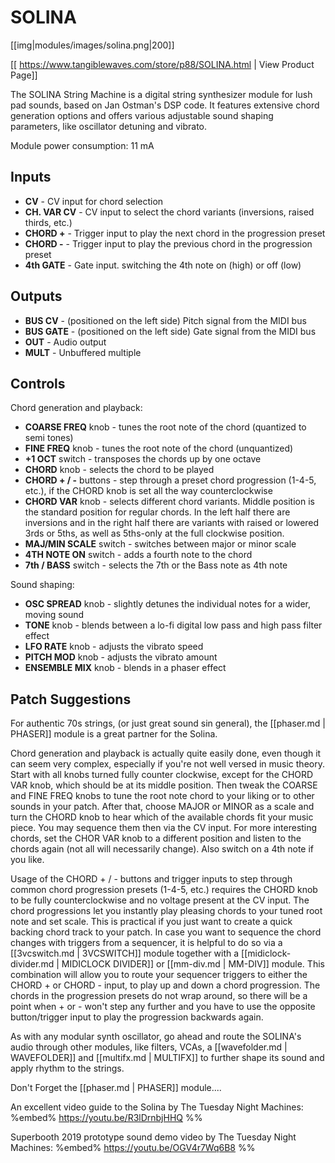 # SOLINA
[[img|modules/images/solina.png|200]]

[[ https://www.tangiblewaves.com/store/p88/SOLINA.html | View Product Page]]

The SOLINA String Machine is a digital string synthesizer module for lush pad sounds, based on Jan Ostman's DSP code. It features extensive chord generation options and offers various adjustable sound shaping parameters, like oscillator detuning and vibrato.

Module power consumption: 11 mA


## Inputs

* **CV** - CV input for chord selection
* **CH. VAR CV** - CV input to select the chord variants (inversions, raised thirds, etc.)
* **CHORD +** - Trigger input to play the next chord in the progression preset
* **CHORD -** - Trigger input to play the previous chord in the progression preset
* **4th GATE** - Gate input. switching the 4th note on (high) or off (low)


## Outputs

* **BUS CV** - (positioned on the left side) Pitch signal from the MIDI bus
* **BUS GATE** - (positioned on the left side) Gate signal from the MIDI bus
* **OUT** - Audio output
* **MULT** - Unbuffered multiple

## Controls

Chord generation and playback:

* **COARSE FREQ** knob - tunes the root note of the chord (quantized to semi tones)
* **FINE FREQ** knob - tunes the root note of the chord (unquantized)
* **+1 OCT** switch - transposes the chords up by one octave
* **CHORD** knob - selects the chord to be played
* **CHORD + / -** buttons - step through a preset chord progression (1-4-5, etc.), if the CHORD knob is set all the way counterclockwise
* **CHORD VAR** knob - selects different chord variants. Middle position is the standard position for regular chords. In the left half there are inversions and in the right half there are variants with raised or lowered 3rds or 5ths, as well as 5ths-only at the full clockwise position. 
* **MAJ/MIN SCALE** switch - switches between major or minor scale
* **4TH NOTE ON** switch - adds a fourth note to the chord
* **7th / BASS** switch - selects the 7th or the Bass note as 4th note

Sound shaping:

* **OSC SPREAD** knob - slightly detunes the individual notes for a wider, moving sound
* **TONE** knob - blends between a lo-fi digital low pass and high pass filter effect
* **LFO RATE** knob - adjusts the vibrato speed
* **PITCH MOD** knob - adjusts the vibrato amount
* **ENSEMBLE MIX** knob - blends in a phaser effect


## Patch Suggestions

For authentic 70s strings, (or just great sound sin general), the [[phaser.md | PHASER]] module is a great partner for the Solina.

Chord generation and playback is actually quite easily done, even though it can seem very complex, especially if you're not well versed in music theory. Start with all knobs turned fully counter clockwise, except for the CHORD VAR knob, which should be at its middle position. Then tweak the COARSE and FINE FREQ knobs to tune the root note chord to your liking or to other sounds in your patch. After that, choose MAJOR or MINOR as a scale and turn the CHORD knob to hear which of the available chords fit your music piece. You may sequence them then via the CV input. For more interesting chords, set the CHOR VAR knob to a different position and listen to the chords again (not all will necessarily change). Also switch on a 4th note if you like.

Usage of the CHORD + / - buttons and trigger inputs to step through common chord progression presets (1-4-5, etc.) requires the CHORD knob to be fully counterclockwise and no voltage present at the CV input. The chord progressions let you instantly play pleasing chords to your tuned root note and set scale. This is practical if you just want to create a quick backing chord track to your patch. In case you want to sequence the chord changes with triggers from a sequencer, it is helpful to do so via a [[3vcswitch.md | 3VCSWITCH]] module together with a [[midiclock-divider.md | MIDICLOCK DIVIDER]]  or [[mm-div.md | MM-DIV]] module. This combination will allow you to route your sequencer triggers to either the CHORD + or CHORD - input, to play up and down a chord progression. The chords in the progression presets do not wrap around, so there will be a point when + or - won't step any further and you have to use the opposite button/trigger input to play the progression backwards again.

As with any modular synth oscillator, go ahead and route the SOLINA's audio through other modules, like filters, VCAs, a [[wavefolder.md | WAVEFOLDER]] and [[multifx.md | MULTIFX]] to further shape its sound and apply rhythm to the strings.

Don't Forget the [[phaser.md | PHASER]] module....

An excellent video guide to the Solina by The Tuesday Night Machines:
%embed% https://youtu.be/R3lDrnbjHHQ %%

Superbooth 2019 prototype sound demo video by The Tuesday Night Machines:
%embed% https://youtu.be/OGV4r7Wq6B8 %%
